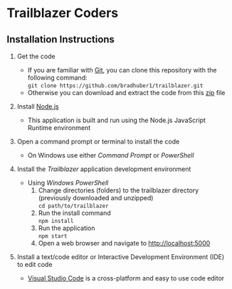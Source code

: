 # Trailblazer Coders

## Installation Instructions
1. Get the code
    * If you are familiar with [Git](https://git-scm.com/), you can clone this repository with the following command:  
    `git clone https://github.com/bradhuber1/trailblazer.git`
    * Otherwise you can download and extract the code from this [zip](https://github.com/bradhuber1/trailblazer/archive/refs/heads/main.zip) file 
2. Install [Node.js](https://nodejs.org/en/)
    * This application is built and run using the Node.js JavaScript Runtime environment
3. Open a command prompt or terminal to install the code
    * On Windows use either *Command Prompt* or *PowerShell*
4. Install the *Trailblazer* application development environment
    * Using *Windows PowerShell*
        1. Change directories (folders) to the trailblazer directory (previously downloaded and unzipped)  
        `cd path/to/trailblazer`
        2. Run the install command  
        `npm install`
        3. Run the application  
        `npm start`
        4. Open a web browser and navigate to [http://localhost:5000](http://localhost:5000)

5. Install a text/code editor or Interactive Development Environment (IDE) to edit code
    * [Visual Studio Code](https://code.visualstudio.com/) is a cross-platform and easy to use code editor